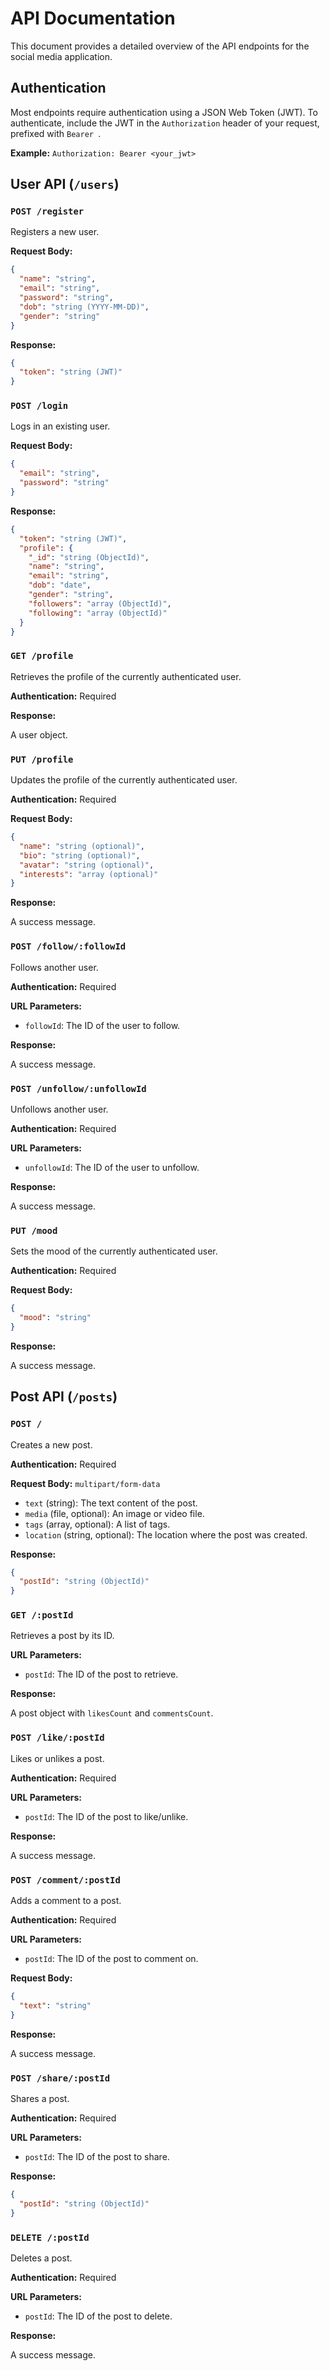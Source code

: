 
# API Documentation

This document provides a detailed overview of the API endpoints for the social media application.

## Authentication

Most endpoints require authentication using a JSON Web Token (JWT). To authenticate, include the JWT in the `Authorization` header of your request, prefixed with `Bearer `.

**Example:** `Authorization: Bearer <your_jwt>`

## User API (`/users`)

### `POST /register`

Registers a new user.

**Request Body:**

```json
{
  "name": "string",
  "email": "string",
  "password": "string",
  "dob": "string (YYYY-MM-DD)",
  "gender": "string"
}
```

**Response:**

```json
{
  "token": "string (JWT)"
}
```

### `POST /login`

Logs in an existing user.

**Request Body:**

```json
{
  "email": "string",
  "password": "string"
}
```

**Response:**

```json
{
  "token": "string (JWT)",
  "profile": {
    "_id": "string (ObjectId)",
    "name": "string",
    "email": "string",
    "dob": "date",
    "gender": "string",
    "followers": "array (ObjectId)",
    "following": "array (ObjectId)"
  }
}
```

### `GET /profile`

Retrieves the profile of the currently authenticated user.

**Authentication:** Required

**Response:**

A user object.

### `PUT /profile`

Updates the profile of the currently authenticated user.

**Authentication:** Required

**Request Body:**

```json
{
  "name": "string (optional)",
  "bio": "string (optional)",
  "avatar": "string (optional)",
  "interests": "array (optional)"
}
```

**Response:**

A success message.

### `POST /follow/:followId`

Follows another user.

**Authentication:** Required

**URL Parameters:**

*   `followId`: The ID of the user to follow.

**Response:**

A success message.

### `POST /unfollow/:unfollowId`

Unfollows another user.

**Authentication:** Required

**URL Parameters:**

*   `unfollowId`: The ID of the user to unfollow.

**Response:**

A success message.

### `PUT /mood`

Sets the mood of the currently authenticated user.

**Authentication:** Required

**Request Body:**

```json
{
  "mood": "string"
}
```

**Response:**

A success message.

## Post API (`/posts`)

### `POST /`

Creates a new post.

**Authentication:** Required

**Request Body:** `multipart/form-data`

*   `text` (string): The text content of the post.
*   `media` (file, optional): An image or video file.
*   `tags` (array, optional): A list of tags.
*   `location` (string, optional): The location where the post was created.

**Response:**

```json
{
  "postId": "string (ObjectId)"
}
```

### `GET /:postId`

Retrieves a post by its ID.

**URL Parameters:**

*   `postId`: The ID of the post to retrieve.

**Response:**

A post object with `likesCount` and `commentsCount`.

### `POST /like/:postId`

Likes or unlikes a post.

**Authentication:** Required

**URL Parameters:**

*   `postId`: The ID of the post to like/unlike.

**Response:**

A success message.

### `POST /comment/:postId`

Adds a comment to a post.

**Authentication:** Required

**URL Parameters:**

*   `postId`: The ID of the post to comment on.

**Request Body:**

```json
{
  "text": "string"
}
```

**Response:**

A success message.

### `POST /share/:postId`

Shares a post.

**Authentication:** Required

**URL Parameters:**

*   `postId`: The ID of the post to share.

**Response:**

```json
{
  "postId": "string (ObjectId)"
}
```

### `DELETE /:postId`

Deletes a post.

**Authentication:** Required

**URL Parameters:**

*   `postId`: The ID of the post to delete.

**Response:**

A success message.
